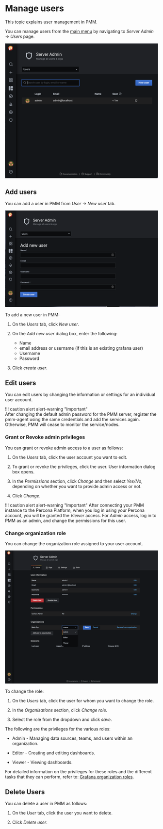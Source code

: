 # Manage users

This topic explains user management in PMM.

You can manage users from the [main menu](../details/interface.md#main-menu) by navigating to *Server Admin → Users* page.


![!image](../_images/PMM-manage-users.png)



## Add users

You can add a user in PMM from *User → New user* tab.

![!image](../_images/PMM-add-new-user.png)

To add a new user in PMM:

1. On the *Users* tab, click *New user*.
2. On the *Add new user* dialog box, enter the following:
    - Name
    - email address or username (if this is an existing grafana user)
    - Username
    - Password

3. Click *create user*.


## Edit users

You can edit users by changing the information or settings for an individual user account.

!!! caution alert alert-warning "Important"    
    After changing the default admin password for the PMM server, register the pmm-agent using the same credentials and add the services again. Otherwise, PMM will cease to monitor the service/nodes.

### Grant or Revoke admin privileges

You can grant or revoke admin access to a user as follows:

1. On the *Users* tab, click the user account you want to edit.

2. To grant or revoke the privileges, click the user. User information dialog box opens.

3. In the *Permissions* section, click *Change* and then select *Yes/No*, depending on whether you want to provide admin access or not.

4. Click *Change*.

!!! caution alert alert-warning "Important"
    After connecting your PMM instance to the Percona Platform, when you log in using your Percona account, you will be granted the *Viewer* access. For *Admin* access, log in to PMM as an admin, and change the permissions for this user.

### Change organization role

You can change the organization role assigned to your user account.


![!image](../_images/PMM-change-role.png)

To change the role:

1. On the *Users* tab, click the user for whom you want to change the role.

2. In the *Organisations* section, click *Change role*.

3. Select the role from the dropdown and click *save*.

The following are the privileges for the various roles:

- Admin - Managing data sources, teams, and users within an organization.

- Editor - Creating and editing dashboards.

- Viewer - Viewing dashboards.

For detailed information on the privileges for these roles and the different tasks that they can perform, refer to: [Grafana organization roles](https://grafana.com/docs/grafana/latest/permissions/organization_roles/).



## Delete Users

You can delete a user in PMM as follows:

1. On the *User* tab, click the user you want to delete.

2. Click *Delete user*.


